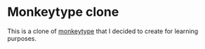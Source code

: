 # Monkeytype clone
This is a clone of [monkeytype](https://monkeytype.com) that I decided to create for learning purposes.
